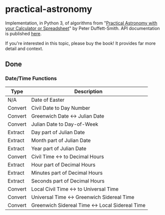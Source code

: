 # practical-astronomy

Implementation, in Python 3, of algorithms from "[Practical Astronomy with your Calculator or Spreadsheet](https://www.amazon.com/Practical-Astronomy-your-Calculator-Spreadsheet/dp/1108436072)" by Peter Duffett-Smith.  API documentation is published [here](https://jfcarr-astronomy.github.io/practical-astronomy/).

If you're interested in this topic, please buy the book!  It provides far more detail and context.

## Done

### Date/Time Functions

Type | Description
-----|------------
N/A | Date of Easter
Convert | Civil Date to Day Number
Convert | Greenwich Date <-> Julian Date
Convert | Julian Date to Day-of-Week
Extract | Day part of Julian Date
Extract | Month part of Julian Date
Extract | Year part of Julian Date
Convert | Civil Time <-> to Decimal Hours
Extract | Hour part of Decimal Hours
Extract | Minutes part of Decimal Hours
Extract | Seconds part of Decimal Hours
Convert | Local Civil Time <-> to Universal Time
Convert | Universal Time <-> Greenwich Sidereal Time
Convert | Greenwich Sidereal Time <-> Local Sidereal Time
